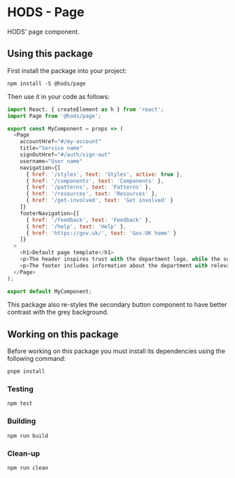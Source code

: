 HODS - Page
===========

HODS' page component.


Using this package
------------------

First install the package into your project:

```shell
npm install -S @hods/page
```

Then use it in your code as follows:

```js
import React, { createElement as h } from 'react';
import Page from '@hods/page';

export const MyComponent = props => (
  <Page
    accountHref="#/my-account"
    title="Service name"
    signOutHref="#/auth/sign-out"
    username="User name"
    navigation={[
      { href: '/styles', text: 'Styles', active: true },
      { href: '/components', text: 'Components' },
      { href: '/patterns', text: 'Patterns' },
      { href: '/resources', text: 'Resources' },
      { href: '/get-involved', text: 'Get involved' }
    ]}
    footerNavigation={[
      { href: '/feedback', text: 'Feedback' },
      { href: '/help', text: 'Help' },
      { href: 'https://gov.uk/', text: 'Gov.UK home' }
    ]}
  >
    <h1>Default page template</h1>
    <p>The header inspires trust with the department logo, while the service name helps users understand which service they are using.</p>
    <p>The footer includes information about the department with relevant links. White background helps to clearly section the main content area.</p>
  </Page>
);

export default MyComponent;
```

This package also re-styles the secondary button component to have better contrast with the grey background.

Working on this package
-----------------------

Before working on this package you must install its dependencies using
the following command:

```shell
pnpm install
```


### Testing

```shell
npm test
```


### Building

```shell
npm run build
```


### Clean-up

```shell
npm run clean
```
